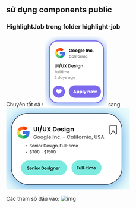 ## sử dụng components public

### HighlightJob trong folder highlight-job

Chuyển tất cả :
![img](src/asses/readme/pre-highlight-job.png)
sang
![img](src/asses/readme/highlight-job.png)

Các tham số đầu vào:
![img](src/asses/readme/argument-of-highlight-job)
